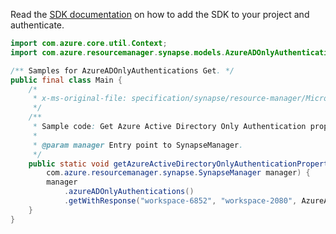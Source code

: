 Read the [SDK documentation](https://github.com/Azure/azure-sdk-for-java/blob/azure-resourcemanager-synapse_1.0.0-beta.6/sdk/synapse/azure-resourcemanager-synapse/README.md) on how to add the SDK to your project and authenticate.

```java
import com.azure.core.util.Context;
import com.azure.resourcemanager.synapse.models.AzureADOnlyAuthenticationName;

/** Samples for AzureADOnlyAuthentications Get. */
public final class Main {
    /*
     * x-ms-original-file: specification/synapse/resource-manager/Microsoft.Synapse/stable/2021-06-01/examples/GetAzureADOnlyAuthentication.json
     */
    /**
     * Sample code: Get Azure Active Directory Only Authentication property.
     *
     * @param manager Entry point to SynapseManager.
     */
    public static void getAzureActiveDirectoryOnlyAuthenticationProperty(
        com.azure.resourcemanager.synapse.SynapseManager manager) {
        manager
            .azureADOnlyAuthentications()
            .getWithResponse("workspace-6852", "workspace-2080", AzureADOnlyAuthenticationName.DEFAULT, Context.NONE);
    }
}
```
